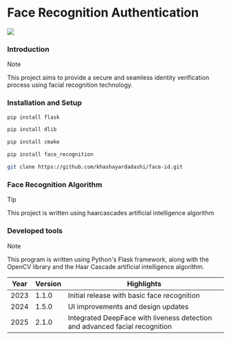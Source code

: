 # Face Recognition Authentication

  <a href="https://skillicons.dev">
    <img src="https://skillicons.dev/icons?i=js,py,cpp,flask,cmake,git" />
  </a>

### Introduction
> [!NOTE]
> This project aims to provide a secure and seamless identity verification process using facial recognition technology.
### Installation and Setup
``` bash
pip install flask
```
``` bash
pip install dlib
```
```bash
pip install cmake
```
```bash
pip install face_recognition
```
```bash
git clone https://github.com/khashayardadashi/face-id.git
```
### Face Recognition Algorithm
> [!TIP]
> This project is written using haarcascades artificial intelligence algorithm

### Developed tools
> [!NOTE]
> This program is written using Python's Flask framework, along with the OpenCV library and the Haar Cascade artificial intelligence algorithm.

| Year | Version | Highlights                                                                  |
| ---- | ------- | --------------------------------------------------------------------------- |
| 2023 | 1.1.0   | Initial release with basic face recognition                                 |
| 2024 | 1.5.0   | UI improvements and design updates                                          |
| 2025 | 2.1.0   | Integrated DeepFace with liveness detection and advanced facial recognition |

